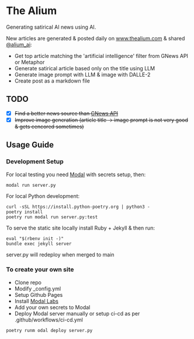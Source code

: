 # The Alium
Generating satirical AI news using AI.

New articles are generated & posted daily on www.thealium.com & shared [@alium_ai](https://twitter.com/alium_ai):
- Get top article matching the 'artificial intelligence' filter from GNews API or Metaphor
- Generate satirical article based only on the title using LLM
- Generate image prompt with LLM & image with DALLE-2
- Create post as a markdown file

## TODO
- [x] ~~Find a better news source than [GNews API](https://gnews.io/)~~
- [x] ~~Improve image generation (article title -> image prompt is not very good & gets cencored sometimes)~~

## Usage Guide
### Development Setup
For local testing you need [Modal](https://modal.com/) with secrets setup, then:
```
modal run server.py
```
For local Python development:
```
curl -sSL https://install.python-poetry.org | python3 -
poetry install
poetry run modal run server.py:test
```
To serve the static site locally install Ruby + Jekyll & then run:
```
eval "$(rbenv init -)"
bundle exec jekyll server
```
server.py will redeploy when merged to main
### To create your own site
- Clone repo
- Modify _config.yml
- Setup Github Pages
- Install [Modal Labs](https://modal.com/docs/guide)
- Add your own secrets to Modal
- Deploy Modal server manually or setup ci-cd as per .github/workflows/ci-cd.yml
```
poetry runm odal deploy server.py
```
